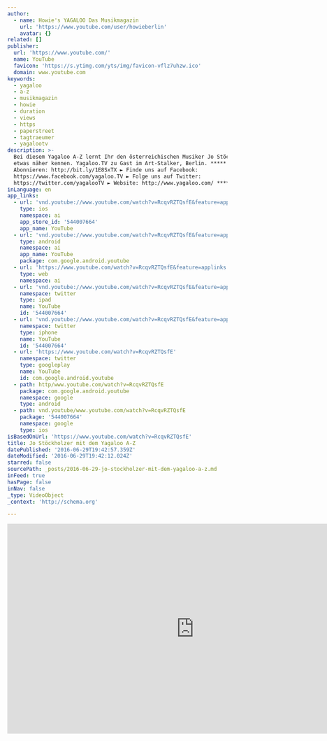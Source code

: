 ```yaml
---
author:
  - name: Howie's YAGALOO Das Musikmagazin
    url: 'https://www.youtube.com/user/howieberlin'
    avatar: {}
related: []
publisher:
  url: 'https://www.youtube.com/'
  name: YouTube
  favicon: 'https://s.ytimg.com/yts/img/favicon-vflz7uhzw.ico'
  domain: www.youtube.com
keywords:
  - yagaloo
  - a-z
  - musikmagazin
  - howie
  - duration
  - views
  - https
  - paperstreet
  - tagtraeumer
  - yagalootv
description: >-
  Bei diesem Yagaloo A-Z lernt Ihr den österreichischen Musiker Jo Stöckholzer
  etwas näher kennen. Yagaloo.TV zu Gast im Art-Stalker, Berlin. ***** ► Jetzt
  Abonnieren: http://bit.ly/1E8SxTX ► Finde uns auf Facebook:
  https://www.facebook.com/yagaloo.TV ► Folge uns auf Twitter:
  https://twitter.com/yagalooTV ► Website: http://www.yagaloo.com/ *****
inLanguage: en
app_links:
  - url: 'vnd.youtube://www.youtube.com/watch?v=RcqvRZTQsfE&feature=applinks'
    type: ios
    namespace: ai
    app_store_id: '544007664'
    app_name: YouTube
  - url: 'vnd.youtube://www.youtube.com/watch?v=RcqvRZTQsfE&feature=applinks'
    type: android
    namespace: ai
    app_name: YouTube
    package: com.google.android.youtube
  - url: 'https://www.youtube.com/watch?v=RcqvRZTQsfE&feature=applinks'
    type: web
    namespace: ai
  - url: 'vnd.youtube://www.youtube.com/watch?v=RcqvRZTQsfE&feature=applinks'
    namespace: twitter
    type: ipad
    name: YouTube
    id: '544007664'
  - url: 'vnd.youtube://www.youtube.com/watch?v=RcqvRZTQsfE&feature=applinks'
    namespace: twitter
    type: iphone
    name: YouTube
    id: '544007664'
  - url: 'https://www.youtube.com/watch?v=RcqvRZTQsfE'
    namespace: twitter
    type: googleplay
    name: YouTube
    id: com.google.android.youtube
  - path: http/www.youtube.com/watch?v=RcqvRZTQsfE
    package: com.google.android.youtube
    namespace: google
    type: android
  - path: vnd.youtube/www.youtube.com/watch?v=RcqvRZTQsfE
    package: '544007664'
    namespace: google
    type: ios
isBasedOnUrl: 'https://www.youtube.com/watch?v=RcqvRZTQsfE'
title: Jo Stöckholzer mit dem Yagaloo A-Z
datePublished: '2016-06-29T19:42:57.359Z'
dateModified: '2016-06-29T19:42:12.024Z'
starred: false
sourcePath: _posts/2016-06-29-jo-stockholzer-mit-dem-yagaloo-a-z.md
inFeed: true
hasPage: false
inNav: false
_type: VideoObject
_context: 'http://schema.org'

---
```

<iframe src="https://cdn.embedly.com/widgets/media.html?src=https%3A%2F%2Fwww.youtube.com%2Fembed%2FRcqvRZTQsfE%3Ffeature%3Doembed&amp;url=http%3A%2F%2Fwww.youtube.com%2Fwatch%3Fv%3DRcqvRZTQsfE&amp;image=https%3A%2F%2Fi.ytimg.com%2Fvi%2FRcqvRZTQsfE%2Fhqdefault.jpg&amp;key=b7d04c9b404c499eba89ee7072e1c4f7&amp;type=text%2Fhtml&amp;schema=youtube" width="854" height="480" scrolling="no" frameborder="0" allowfullscreen="" style=""></iframe>